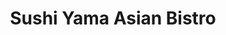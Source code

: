 ---
layout: place
title: "Sushi Yama Asian Bistro"
permalink: /florida/boca-raton/sushi-yama-asian-bistro.html
stateAbbr: FL
stateName: Florida
cityName: Boca Raton
seo:
  name: "Sushi Yama Asian Bistro"
  type: Restaurant
  links: null
description: "Sushi Yama Asian Bistro serves delicious sushi in Boca Raton, Florida. Try fresh Japanese dishes for a great dining experience. "
place_id: ChIJib6k2Doc2YgRFGrfZEKDD3A
photos:
  - name: >-
      places/ChIJib6k2Doc2YgRFGrfZEKDD3A/photos/AeeoHcK6rlyFrsWmvxzQG4a5eum49vWscIUyXQspW3yjDAu758eWh8f2zumIUUxnJhZ3iaGKmmiHJv_PU3d5aEW39xCscCG9PlTGkth3Pb9PVZn0kGnxCvn2v8mXFLudVt6rsbX0j1WdsqEKdpC7NhNa4EzDrQQDKI4EEuyYpAalNRqDouyECMTZjmvWcZQDjRo805Av4wwIQt0YHSXXbspAe7UCWBLdA525Chf1T-FyTFl7Rh5KSngjGldmBkjNoSWl7AhPHZJ_kdR9UYgxZeaW7Vaw_4B9GqUwlJsjVQP5CALHHy0mdEvDAfZZan0wEGaPYyfDm4jXQesFXNp1leKInccerpHlSRPfJz1xgDCtIidexjW9nVw1AMxoozqmpEbnZdo58YSsuBJJQToeuVYEE89XfaZSPSFE7k285bDWX3LB1QZt
    widthPx: 640
    heightPx: 480
    authorAttributions:
      - displayName: Elyse Berman, PA
        uri: https://maps.google.com/maps/contrib/115989497645712598517
        photoUri: >-
          https://lh3.googleusercontent.com/a-/ALV-UjVtaxL0Zvzq-uw2u3mP_yE18svjxb8oM1KJKt5q2k9hsP7dKGM=s100-p-k-no-mo
    flagContentUri: >-
      https://www.google.com/local/imagery/report/?cb_client=maps_api_places.places_api&image_key=!1e10!2sCIHM0ogKEICAgICMlKqK_gE&hl=en-US
    googleMapsUri: >-
      https://www.google.com/maps/place//data=!3m4!1e2!3m2!1sCIHM0ogKEICAgICMlKqK_gE!2e10!4m2!3m1!1s0x88d91c3ad8a4be89:0x700f834264df6a14
  - name: >-
      places/ChIJib6k2Doc2YgRFGrfZEKDD3A/photos/AeeoHcJv2dSyVgZsACoMJds146wwEvtBxpGbi2fJr5KMQXodtDI0TTK9Tne-VzkrbDAgKyn0pImgWSyDEMu46kuIEWkdSLqAbhsEBPWAKT4bLTG5SwAnVSR5ztxxIvCqIeXPDP-qGfT-es33-7GwbMqCcbrdHqs5oPWcs5Uc8-HyD_fX5hywqC4jQkaK826xOcG6AsXRQbgpc1eqjEXuyvOKV-8UwH39v7jSDYcSYUbytqV1g-irdKSi-PwKcEu3HEmOIjQdx8sLoi8fji6JBemtkToRThijqqApehLN0VhzC8Qf895Zm5Syn7wXS6nc5_O9aghlavuSeqpiX6VLeC1IZV3aCXe_6THAOw82ZpJq2GU4LCuBDTkwp6Mkb_kuDDc8oKWEywFhIIvrpCnz_17fQmx1BQvyr98ZJu1fV3x7zHY
    widthPx: 4032
    heightPx: 2268
    authorAttributions:
      - displayName: Carlos Sosa
        uri: https://maps.google.com/maps/contrib/100450972579200533525
        photoUri: >-
          https://lh3.googleusercontent.com/a-/ALV-UjVkel4VGUuGgSTXD7LIJPObPOPgaLRzp5U1vTAqW4CNbBRTeaquHA=s100-p-k-no-mo
    flagContentUri: >-
      https://www.google.com/local/imagery/report/?cb_client=maps_api_places.places_api&image_key=!1e10!2sCIHM0ogKEICAgICx6PaALw&hl=en-US
    googleMapsUri: >-
      https://www.google.com/maps/place//data=!3m4!1e2!3m2!1sCIHM0ogKEICAgICx6PaALw!2e10!4m2!3m1!1s0x88d91c3ad8a4be89:0x700f834264df6a14
  - name: >-
      places/ChIJib6k2Doc2YgRFGrfZEKDD3A/photos/AeeoHcLi_ZkFq2WHVieP5W2_kpA_4B9IpIAcOG__Y1aIG4om967oZ0mzTOOw0FtOp5mem9kmX5xTlrmjhSiko3cdg1aTZw_Qu55wXQokQO9u1jBRD0Ebt-bSZSjfvO4tzJB1MvbfOU_qFpoWZNpPXFrzfbgbt-Q5GHG69ix2Xej5rbvGm5kG9JeLn5KMVP-Rf7vIsvh9ZpAdACnEqCWPPOg_R3sOF2XG-WW8eRW79II5poydjWBqEnCncxAzWzm2R22lu-SNKlvcsD3LaOfQlVefsAo-n0IiWymGvh_mE5Jjv6Dwf6mJVo_rTUVIRb8Hjii7-bZZpEfIG-vY2pB4ERj1Nzq0T2S5KpsJUvKOdEAtDeKlIrckiqzLyPDyq-Mw28sMxfv8sFb2PK0Dc7hTbFYCLjN_Hln4-OWI85Af7Z_Xv1kc-vli
    widthPx: 4000
    heightPx: 2252
    authorAttributions:
      - displayName: Stephen Perrino
        uri: https://maps.google.com/maps/contrib/111596500077887763306
        photoUri: >-
          https://lh3.googleusercontent.com/a-/ALV-UjUZa_h30ywONpHuN4FH99RljMoSxglkFtW8yFLwUxfqwPOiFDT9=s100-p-k-no-mo
    flagContentUri: >-
      https://www.google.com/local/imagery/report/?cb_client=maps_api_places.places_api&image_key=!1e10!2sCIHM0ogKEICAgICzppzF2gE&hl=en-US
    googleMapsUri: >-
      https://www.google.com/maps/place//data=!3m4!1e2!3m2!1sCIHM0ogKEICAgICzppzF2gE!2e10!4m2!3m1!1s0x88d91c3ad8a4be89:0x700f834264df6a14
  - name: >-
      places/ChIJib6k2Doc2YgRFGrfZEKDD3A/photos/AeeoHcJv6oCgr7kd8MNh6NTCHFjpThiQMNczT9i-1_rlOveSymWqBpU3mU7qJAnQnwhbKsG218jpkbViilXMQAK3taGg0isr-LNJCSmi4SvFxKqSMJzPee7Nf7Imn0smW4J3T2jivOJkluFVm2OuikFns8r0CNJb-FMLW7La1q9tb2nXfuuhz9hvbRI-6JmyubaDiihsrinCg-FysxCZzqTPTXgFVmj3NEmhexf92Ps-aug6tMOc4IbwgDN6Iw5J2otqIvv6KhDcObBGr-UcMOCotK6YMmtXzIZqZUmTov0NEkNNRIHymWp_Dq63VJwEnqR6iDS1WohWJzz6vclZFoxkKpDpikO5pCNMGdp_EdqXol7B-sMr5lt_9oXPFumFfP5Yurce0EShY2kh6_03ZefOm6h_o6VDqmQ9UX5q2e7spEUd3A
    widthPx: 4030
    heightPx: 2508
    authorAttributions:
      - displayName: Stephen Engasser
        uri: https://maps.google.com/maps/contrib/111804448454222377425
        photoUri: >-
          https://lh3.googleusercontent.com/a-/ALV-UjXZhlwQC4txexj1t5pSwGqqGje6gEF1A1NMgYMhNJMZ7kggpT24=s100-p-k-no-mo
    flagContentUri: >-
      https://www.google.com/local/imagery/report/?cb_client=maps_api_places.places_api&image_key=!1e10!2sCIHM0ogKEICAgICLqZvLSA&hl=en-US
    googleMapsUri: >-
      https://www.google.com/maps/place//data=!3m4!1e2!3m2!1sCIHM0ogKEICAgICLqZvLSA!2e10!4m2!3m1!1s0x88d91c3ad8a4be89:0x700f834264df6a14
  - name: >-
      places/ChIJib6k2Doc2YgRFGrfZEKDD3A/photos/AeeoHcKd6HehOsNx1hdashp9Ssb-bvHX9rPwnVqyexVHnODgWnlrh-AtB9gbQZM0kS4iymjlkLLKxHO7Vt3V9k9oSOF9nLkpqfNv8uTaftC5q6eR_iWPw9lIe1kwpgUyHPzyScupw5DfufDBWQtvGUFVJQb0cWy2I8n1_bihMjhp9LiM502NtDbyDxw6R-K1anlzzWSpACJ9W-NPrXs5kBVL-IHP9uRKUgznaGL9a0W_fbmaqm1Ci1mt_TAh7MEg4-fEuUlhSkiQ5K0XBFCP0ospg2xwfEIZ60T6N8iTHYMT2vGfxWHTdWxtjZqzkfxtwrgSk0KP90gvK0XszGeOZ1cE_8jgzMRkzMJBIrGom8QIAih7h5FQPmqSwEfi_TZAPX99fwphdF8majAp7wOzT2KPxpzafYYUVDrIL8wTfgtU0ZEZ6g
    widthPx: 4000
    heightPx: 2252
    authorAttributions:
      - displayName: Stephen Perrino
        uri: https://maps.google.com/maps/contrib/111596500077887763306
        photoUri: >-
          https://lh3.googleusercontent.com/a-/ALV-UjUZa_h30ywONpHuN4FH99RljMoSxglkFtW8yFLwUxfqwPOiFDT9=s100-p-k-no-mo
    flagContentUri: >-
      https://www.google.com/local/imagery/report/?cb_client=maps_api_places.places_api&image_key=!1e10!2sCIHM0ogKEICAgICzppzFeg&hl=en-US
    googleMapsUri: >-
      https://www.google.com/maps/place//data=!3m4!1e2!3m2!1sCIHM0ogKEICAgICzppzFeg!2e10!4m2!3m1!1s0x88d91c3ad8a4be89:0x700f834264df6a14
  - name: >-
      places/ChIJib6k2Doc2YgRFGrfZEKDD3A/photos/AeeoHcJp0Qc6R2_ejA-a-L-soSWw6nJSgh8vd67JeC1dKi-Jp12Co3Sf_CSJxMuwn5-Lp4CSv3DjGo2SIBcTfJUZoakQA31-cl-DTziyPXwilQDrhJ7DHOMI-qKWuwh0IQFccvM7aqy918lEj0DSMorxa8xSB4Plz9VNdHVHrKFL015zxqTJYDEr9ZlF-FOzpPcqjYwfpU_IvAzsQ57SFG4w15ThhuM_OQVnUS8iEnINP53G3SddHKoXpUGUfwkYx9ql9V7YvbK0uzXGA4C1VYJVMpzkGrzjujqBA-JTu-E8s5NteeBjoUpp8xPps2fj0afA_sXk9xI5Vl3U55TdVOv4tSQAPThL7spgJ6lqNWJtVbovcx__i06I_A85wAvmWyCP6AZnkd7mtv2WsJFVBwzBcVpdIX4qetBzGmA2qU5gcWrK6l4C
    widthPx: 4080
    heightPx: 3072
    authorAttributions:
      - displayName: Libero Della Piana
        uri: https://maps.google.com/maps/contrib/108295172422517941057
        photoUri: >-
          https://lh3.googleusercontent.com/a-/ALV-UjUh4i-VvcE85ZFdk4MiF5I-Yof4nlxti3d10Z2or0ZA7kUiY0yb=s100-p-k-no-mo
    flagContentUri: >-
      https://www.google.com/local/imagery/report/?cb_client=maps_api_places.places_api&image_key=!1e10!2sCIHM0ogKEICAgICH3IP5_AE&hl=en-US
    googleMapsUri: >-
      https://www.google.com/maps/place//data=!3m4!1e2!3m2!1sCIHM0ogKEICAgICH3IP5_AE!2e10!4m2!3m1!1s0x88d91c3ad8a4be89:0x700f834264df6a14
  - name: >-
      places/ChIJib6k2Doc2YgRFGrfZEKDD3A/photos/AeeoHcIiBnsBAy_1ovvsTXs2ySXDsb-LIlFw_cK5VDXwlKvYh3OhlBi_inwjbM6SQpi4Br_QrAMq5Ip8iLsG32TsdrA4p4T9gW52kj4Hbkp9ZjhgkBlO34D4NjOG5LvaJ8gwaNHi99EEh5PaNOAdXIPRPVsKnzxDFxqnx15D4FAZvU7KGSzo0X_wEt5FuUOV6ryXTQQ3SqPOnCz5xwhI_OFAAyw1egWzpvR9WgvVAZ_tbbdySwZUQNKmrsVjode1PyJ5SQlOkklEUJfKK6TgsLsaRNs3mcmQc5PcNEWhfC9WYleifSooc2QNqY6AjqxC2n-dZoQcuEKZ_DBl9zdkJQTf7VcSEu_dQnX4fwwaglsMLmMM5RJohlo6np8FViAnjrwrCRlLFFDRagFiUgEJwDYmAlf4f5UAYt9HADvrMsEWH1s8BJM
    widthPx: 2048
    heightPx: 1536
    authorAttributions:
      - displayName: Berris Cunningham
        uri: https://maps.google.com/maps/contrib/105156739464393226383
        photoUri: >-
          https://lh3.googleusercontent.com/a-/ALV-UjWV3IBTZ30ktMhaJ7DJfLBSrX_DwvWUMVCa-FEpgaV6qwX8hncQ=s100-p-k-no-mo
    flagContentUri: >-
      https://www.google.com/local/imagery/report/?cb_client=maps_api_places.places_api&image_key=!1e10!2sCIHM0ogKEICAgICCjLDq6wE&hl=en-US
    googleMapsUri: >-
      https://www.google.com/maps/place//data=!3m4!1e2!3m2!1sCIHM0ogKEICAgICCjLDq6wE!2e10!4m2!3m1!1s0x88d91c3ad8a4be89:0x700f834264df6a14
  - name: >-
      places/ChIJib6k2Doc2YgRFGrfZEKDD3A/photos/AeeoHcKAahuGt4bxcH0IujyTwwxcUMv_s8AT-HURrZjs7eozscjtrQJ70Pfo0c3MRKyMn9X0w_7zvvRByViMJNqf0wJXZhTK4X6ioxQtmk2_78In9kb4Mekh0kifJiMJ4ePykyHKNFIWeORMOO3azw6-H4m-g-oxujxqeqslyniwnnWybPWxTRW7wERDV1u-jyoKjkIiW8MAhg5hMi2tfdBxmESZZhuPDc_dx_fbMaMeGFs-Nz5-MLBSWdDIcN1Hj-2f9gIQT0vKkdIJzLKGlwT3FCYS7u6G_CBWhb33xXmR93rC5QiYoJgvdU6C3l5_v9iI_BOT4iN7Soy24W7vjWoOEobhzCy1aFZuWTB7e-E2AHucR-t8HLecbK9DuSky_krnoC566W0E51j2dql5gLPJaSK5hiwH8KITeYAXeTK_gCdvhw
    widthPx: 4032
    heightPx: 3024
    authorAttributions:
      - displayName: Craig Kirsner, MBA
        uri: https://maps.google.com/maps/contrib/117829863369063969255
        photoUri: >-
          https://lh3.googleusercontent.com/a-/ALV-UjUsIIWNW2awrmyVlpa4aYhvhB4szsekskGpnDa9qSQPmlpzySikiQ=s100-p-k-no-mo
    flagContentUri: >-
      https://www.google.com/local/imagery/report/?cb_client=maps_api_places.places_api&image_key=!1e10!2sCIHM0ogKEICAgIDWsID4eA&hl=en-US
    googleMapsUri: >-
      https://www.google.com/maps/place//data=!3m4!1e2!3m2!1sCIHM0ogKEICAgIDWsID4eA!2e10!4m2!3m1!1s0x88d91c3ad8a4be89:0x700f834264df6a14
  - name: >-
      places/ChIJib6k2Doc2YgRFGrfZEKDD3A/photos/AeeoHcKu5B0szFLcKYarMBHATuUPEISEOtcedBkxPKTj7T2zjH8zxnfTxr_YcMmhrbIeTl3-2buCvpcFJ82regpkpvKkWsXZmTRk4iFkc1CsBiVO4mgvgv6EZmI-LXceIou9KptugF9DJMl0fuKzepL31b9tFImYafGRlXoZ2kmvqMEwpo_oHf6C1vGtXd-6302PU-1gjJPihQ6TX9TY21pHhs8iyv2nxUmc4ijov5diI7-shvBOwUI1VwEnt1zdjLWxBgrx8m_p-_aqcom4tWuWg54fr_15IQ-OjE3bnbxRSKxi6X-7VVLRo99JnJEWhuuhuBKy3pXiS316wGi0mJpq3x5B_rRTEDC68prOXBDjbzohnD3_nYYOsO-nsEyh3UyBoJxotc2MLnNgZWOLGjJoXT4erXEPoWALaWkfwmf3oD5mqI8
    widthPx: 3000
    heightPx: 4000
    authorAttributions:
      - displayName: Islyne Saintus
        uri: https://maps.google.com/maps/contrib/113772583940794916029
        photoUri: >-
          https://lh3.googleusercontent.com/a-/ALV-UjWIfHv9NC8gW9LRXpHbfcJZtJhV2xCqxyOHnKGVm_iPk6aHeQh7=s100-p-k-no-mo
    flagContentUri: >-
      https://www.google.com/local/imagery/report/?cb_client=maps_api_places.places_api&image_key=!1e10!2sCIHM0ogKEICAgIDjuoT75wE&hl=en-US
    googleMapsUri: >-
      https://www.google.com/maps/place//data=!3m4!1e2!3m2!1sCIHM0ogKEICAgIDjuoT75wE!2e10!4m2!3m1!1s0x88d91c3ad8a4be89:0x700f834264df6a14
  - name: >-
      places/ChIJib6k2Doc2YgRFGrfZEKDD3A/photos/AeeoHcJtNzdXbInRh3_Zu_9Gmaj_Y3MiLAos2U5PJNv6TAqRLRgmC4DrOsX1Q4-Cqr3OCRUW_k8pUNIF7GmSA1p4yK55ftG1yVrxULPAHbKhqiUVh3GfeB1r2laD_kWKqhrHEuuG2ijVb6_c2AcDe74Sq4MLHuWOtTDiDO-4d4fPJiRbEiT6oSbr2i6qQ-cqLkVSIKLroA34WXJmZ43SnlwR2s9jk6tCM7AgMiZHvikHZkdnkczUISPMa9LajBDgYGM-vAWModOEDNFq4H4CwEyQMQQS2Ux14tVlyFeI3wnGJZE01V4sZ2BHQPk5mX7pmMtrYiUAJbWvsFgtkXJ33YhyT8QBbqweJ87M8XpHwZxiSajytRMhx7SRumVqmGYhsZwHpzQvSWgH7MEYdesA66w9vXqhEvpSZBMoDXRPaalLc7B2bz0u
    widthPx: 1200
    heightPx: 1600
    authorAttributions:
      - displayName: Leandra Fava
        uri: https://maps.google.com/maps/contrib/118241488471193004458
        photoUri: >-
          https://lh3.googleusercontent.com/a-/ALV-UjVEw7cUyCHAHsdxptDBKQ-p4Vl0n3To8C1k3-wIFKT74GxdvpzE=s100-p-k-no-mo
    flagContentUri: >-
      https://www.google.com/local/imagery/report/?cb_client=maps_api_places.places_api&image_key=!1e10!2sCIHM0ogKEICAgICvxZT_0gE&hl=en-US
    googleMapsUri: >-
      https://www.google.com/maps/place//data=!3m4!1e2!3m2!1sCIHM0ogKEICAgICvxZT_0gE!2e10!4m2!3m1!1s0x88d91c3ad8a4be89:0x700f834264df6a14
address: '7050 W Palmetto Park Rd #33, Boca Raton, FL 33433, USA'
street: '7050 W Palmetto Park Rd #33'
city: Boca Raton
state: FL
zip: '33433'
country: USA
neighborhood: Boca Del Mar
latitude: '26.348081'
longitude: '-80.157598'
accessibility_options:
  wheelchairAccessibleParking: true
  wheelchairAccessibleEntrance: true
  wheelchairAccessibleRestroom: true
  wheelchairAccessibleSeating: true
business_status: OPERATIONAL
name: Sushi Yama Asian Bistro
google_maps_links:
  directionsUri: >-
    https://www.google.com/maps/dir//''/data=!4m7!4m6!1m1!4e2!1m2!1m1!1s0x88d91c3ad8a4be89:0x700f834264df6a14!3e0
  placeUri: https://maps.google.com/?cid=8074816978082032148
  writeAReviewUri: >-
    https://www.google.com/maps/place//data=!4m3!3m2!1s0x88d91c3ad8a4be89:0x700f834264df6a14!12e1
  reviewsUri: >-
    https://www.google.com/maps/place//data=!4m4!3m3!1s0x88d91c3ad8a4be89:0x700f834264df6a14!9m1!1b1
  photosUri: >-
    https://www.google.com/maps/place//data=!4m3!3m2!1s0x88d91c3ad8a4be89:0x700f834264df6a14!10e5
primary_type: Japanese Restaurant
opening_hours:
  regular: null
  current: null
secondary_opening_hours:
  regular:
    weekdayDescriptions: null
    type: null
  current:
    weekdayDescriptions: null
    type: null
phone: null
price_level: null
price_range: null
rating: null
rating_count: 0
website: null
reviews: null
parking_options: null
payment_options: null
allow_dogs: null
curbside_pickup: null
delivery: null
dine_in: null
good_for_children: null
good_for_groups: null
good_for_sports: null
live_music: null
menu_for_children: null
outdoor_seating: null
reservable: null
restroom: null
serves_beer: null
serves_breakfast: null
serves_brunch: null
serves_cocktails: null
serves_coffee: null
serves_dinner: null
serves_dessert: null
serves_lunch: null
serves_vegetarian_food: null
serves_wine: null
takeout: null
summary: null

---